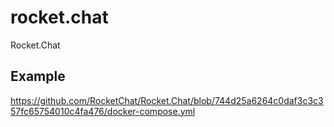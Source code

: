 # rocket.chat
Rocket.Chat

## Example

https://github.com/RocketChat/Rocket.Chat/blob/744d25a6264c0daf3c3c357fc65754010c4fa476/docker-compose.yml
